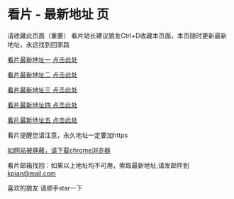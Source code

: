 # 看片 - 最新地址 页

请收藏此页面（重要）
看片站长建议狼友Ctrl+D收藏本页面，本页随时更新最新地址，永远找到回家路

[看片最新地址一 点击此处](https://8xskq.buzz/) 

[看片最新地址二 点击此处](https://8xskw.buzz/) 

[看片最新地址三 点击此处](https://8xskr.buzz/) 

[看片最新地址四 点击此处](https://8xsky.buzz/) 

[看片最新地址五 点击此处](https://8xskt.buzz/) 

看片提醒您请注意，永久地址一定要加https

[如网站被屏蔽，请下载chrome浏览器](https://8xe23.com/chrome_93.0.4577.82.apk) 

看片邮箱找回：如果以上地址均不可用，索取最新地址,请发邮件到 kpian@mail.com

喜欢的狼友 请顺手star一下
